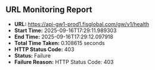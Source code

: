 ## URL Monitoring Report

- **URL:** https://api-gw1-prod1.fisglobal.com/gw/v1/health
- **Start Time:** 2025-09-16T17:29:11.989303
- **End Time:** 2025-09-16T17:29:12.097918
- **Total Time Taken:** 0.108615 seconds
- **HTTP Status Code:** 403
- **Status:** Failure
- **Failure Reason:** HTTP Status Code: 403
